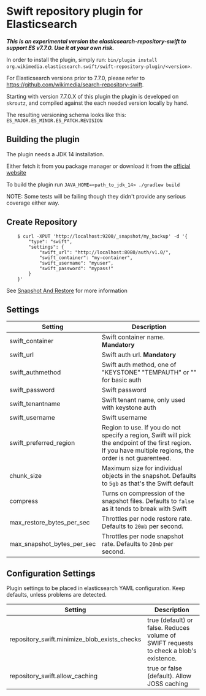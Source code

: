 Swift repository plugin for Elasticsearch
=========================================

***This is an experimental version the elasticsearch-repository-swift to support ES v7.7.0. Use it at your own risk.***

In order to install the plugin, simply run: `bin/plugin install org.wikimedia.elasticsearch.swift/swift-repository-plugin/<version>`.

For Elasticsearch versions prior to 7.7.0, please refer to https://github.com/wikimedia/search-repository-swift.

Starting with version 7.7.0.X of this plugin the plugin is developed on `skroutz`, and compiled against the each needed version locally by hand.

The resulting versioning schema looks like this: `ES_MAJOR.ES_MINOR.ES_PATCH.REVISION`

## Building the plugin

The plugin needs a JDK 14 installation.

Either fetch it from you package manager or download it from the [official website](https://jdk.java.net/14/)

To build the plugin run `JAVA_HOME=<path_to_jdk_14> ./gradlew build`

NOTE: Some tests will be failing though they didn't provide any serious coverage either way.

## Create Repository
```
    $ curl -XPUT 'http://localhost:9200/_snapshot/my_backup' -d '{
        "type": "swift",
        "settings": {
            "swift_url": "http://localhost:8080/auth/v1.0/",
            "swift_container": "my-container",
            "swift_username": "myuser",
            "swift_password": "mypass!"
        }
    }'
```

See [Snapshot And Restore](https://www.elastic.co/guide/en/elasticsearch/reference/current/modules-snapshots.html) for more information


## Settings
|  Setting                            |   Description
|-------------------------------------|------------------------------------------------------------
| swift_container                     | Swift container name. **Mandatory**
| swift_url                           | Swift auth url. **Mandatory**
| swift_authmethod                    | Swift auth method, one of "KEYSTONE" "TEMPAUTH" or "" for basic auth
| swift_password                      | Swift password
| swift_tenantname                    | Swift tenant name, only used with keystone auth
| swift_username                      | Swift username
| swift_preferred_region              | Region to use.  If you do not specify a region, Swift will pick the endpoint of the first region.  If you have multiple regions, the order is not guarenteed.
| chunk_size                          | Maximum size for individual objects in the snapshot. Defaults to `5gb` as that's the Swift default
| compress                            | Turns on compression of the snapshot files. Defaults to `false` as it tends to break with Swift
| max_restore_bytes_per_sec           | Throttles per node restore rate. Defaults to `20mb` per second.
| max_snapshot_bytes_per_sec          | Throttles per node snapshot rate. Defaults to `20mb` per second.

## Configuration Settings
Plugin settings to be placed in elasticsearch YAML configuration. Keep defaults, unless problems are detected.

|  Setting                            |   Description
|-------------------------------------|------------------------------------------------------------
| repository_swift.minimize_blob_exists_checks | true (default) or false. Reduces volume of SWIFT requests to check a blob's existence.
| repository_swift.allow_caching     | true or false (default). Allow JOSS caching
